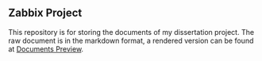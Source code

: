 ## Zabbix Project 

This repository is for storing the documents of my dissertation project. The raw document is in the markdown format, a rendered version can be found at [Documents Preview](https://arithxu.com/Zabbix-Project/).